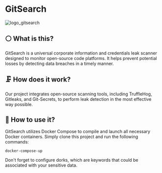 # GitSearch

![logo_gitsearch](https://github.com/Faton6/GitSearch/assets/76423174/d5f4b8ff-9e15-435c-a0ff-761e055be98e)

## ⚪️ What is this?
GitSearch is a universal corporate information and credentials leak scanner designed to monitor open-source code platforms. It helps prevent potential losses by detecting data breaches in a timely manner.

## 🗜️ How does it work?
Our project integrates open-source scanning tools, including TruffleHog, Gitleaks, and Git-Secrets, to perform leak detection in the most effective way possible.

## 🔧 How to use it?
GitSearch utilizes Docker Compose to compile and launch all necessary Docker containers. Simply clone this project and run the following commands:
```
docker-compose-up
```
Don't forget to configure dorks, which are keywords that could be associated with your sensitive data.
